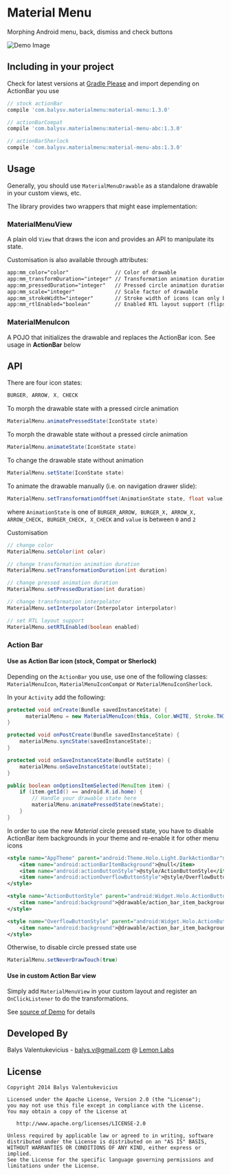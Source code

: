 Material Menu
===============

Morphing Android menu, back, dismiss and check buttons

![Demo Image][1]

Including in your project
-------------------------

Check for latest versions at [Gradle Please][4] and import depending on ActionBar you use

```groovy
// stock actionBar
compile 'com.balysv.materialmenu:material-menu:1.3.0'

// actionBarCompat
compile 'com.balysv.materialmenu:material-menu-abc:1.3.0'

// actionBarSherlock
compile 'com.balysv.materialmenu:material-menu-abs:1.3.0'
```


Usage
-----

Generally, you should use `MaterialMenuDrawable` as a standalone drawable in your custom views, etc.

The library provides two wrappers that might ease implementation:

### MaterialMenuView

A plain old `View` that draws the icon and provides an API to manipulate its state.

Customisation is also available through attributes:

```xml
app:mm_color="color"               // Color of drawable
app:mm_transformDuration="integer" // Transformation animation duration
app:mm_pressedDuration="integer"   // Pressed circle animation duration
app:mm_scale="integer"             // Scale factor of drawable
app:mm_strokeWidth="integer"       // Stroke width of icons (can only be 1, 2 or 3)
app:mm_rtlEnabled="boolean"        // Enabled RTL layout support (flips all drawables)
```

### MaterialMenuIcon

A POJO that initializes the drawable and replaces the ActionBar icon. See usage in **ActionBar** below

## API

There are four icon states:

```java
BURGER, ARROW, X, CHECK
```

To morph the drawable state with a pressed circle animation

```java
MaterialMenu.animatePressedState(IconState state)
```
    
To morph the drawable state without a pressed circle animation

```java
MaterialMenu.animateState(IconState state)
```
    
To change the drawable state without animation

```java
MaterialMenu.setState(IconState state)
```

To animate the drawable manually (i.e. on navigation drawer slide):

```java
MaterialMenu.setTransformationOffset(AnimationState state, float value)
```

where `AnimationState` is one of `BURGER_ARROW, BURGER_X, ARROW_X, ARROW_CHECK, BURGER_CHECK, X_CHECK`
and `value` is between `0` and `2`
    
Customisation

```java
// change color
MaterialMenu.setColor(int color)

// change transformation animation duration
MaterialMenu.setTransformationDuration(int duration)

// change pressed animation duration
MaterialMenu.setPressedDuration(int duration)

// change transformation interpolator
MaterialMenu.setInterpolator(Interpolator interpolator)

// set RTL layout support
MaterialMenu.setRTLEnabled(boolean enabled)
```
    
### Action Bar

#### Use as Action Bar icon (stock, Compat or Sherlock)

Depending on the `ActionBar` you use, use one of the following classes:
`MaterialMenuIcon`, `MaterialMenuIconCompat` or `MaterialMenuIconSherlock`.

In your `Activity` add the following:

```java
protected void onCreate(Bundle savedInstanceState) {
      materialMenu = new MaterialMenuIcon(this, Color.WHITE, Stroke.THIN);
}

protected void onPostCreate(Bundle savedInstanceState) {
    materialMenu.syncState(savedInstanceState);
}

protected void onSaveInstanceState(Bundle outState) {
    materialMenu.onSaveInstanceState(outState);
}

public boolean onOptionsItemSelected(MenuItem item) {
    if (item.getId() == android.R.id.home) {
        // Handle your drawable state here
        materialMenu.animatePressedState(newState);
    }
}
```
    
In order to use the new *Material* circle pressed state, you have to disable ActionBar item backgrounds in your theme and 
re-enable it for other menu icons

```xml
<style name="AppTheme" parent="android:Theme.Holo.Light.DarkActionBar">
    <item name="android:actionBarItemBackground">@null</item>
    <item name="android:actionButtonStyle">@style/ActionButtonStyle</item>
    <item name="android:actionOverflowButtonStyle">@style/OverflowButtonStyle</item>
</style>

<style name="ActionButtonStyle" parent="android:Widget.Holo.ActionButton">
    <item name="android:background">@drawable/action_bar_item_background</item>
</style>

<style name="OverflowButtonStyle" parent="android:Widget.Holo.ActionButton.Overflow">
    <item name="android:background">@drawable/action_bar_item_background</item>
</style>
```

Otherwise, to disable circle pressed state use

```java
MaterialMenu.setNeverDrawTouch(true)
```

#### Use in custom Action Bar view

Simply add `MaterialMenuView` in your custom layout and register an `OnClickListener` to do the
transformations. 

See [source of Demo][3] for details

Developed By
--------------------
Balys Valentukevicius - <balys.v@gmail.com> @ [Lemon Labs][2]

License
-----------

```
Copyright 2014 Balys Valentukevicius

Licensed under the Apache License, Version 2.0 (the "License");
you may not use this file except in compliance with the License.
You may obtain a copy of the License at

   http://www.apache.org/licenses/LICENSE-2.0

Unless required by applicable law or agreed to in writing, software
distributed under the License is distributed on an "AS IS" BASIS,
WITHOUT WARRANTIES OR CONDITIONS OF ANY KIND, either express or implied.
See the License for the specific language governing permissions and
limitations under the License.
```
    
[1]: https://raw.github.com/balysv/material-menu/master/art/demo.gif
[2]: http://www.lemonlabs.co
[3]: https://github.com/balysv/material-menu/blob/master/demo/src/stock/java/com/balysv/materialmenu/demo/stock/CustomViewActivity.java
[4]: http://gradleplease.appspot.com/
